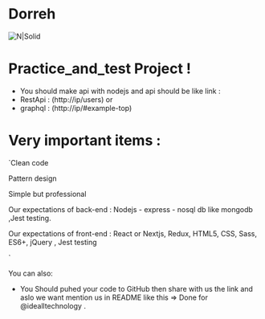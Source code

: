 # Dorreh 

![N|Solid](https://i.imgur.com/thocO4k.gif)

# Practice_and_test Project !


  - You should make api with nodejs and api should be like link :
  - RestApi : (http://ip/users)
   or
  - graphql : (http://ip/#example-top)


# Very important items :
 `Clean code

Pattern design

Simple but professional

Our expectations of back-end  : Nodejs - express - nosql db like mongodb ,Jest testing.

Our expectations of front-end : React or Nextjs, Redux, HTML5, CSS, Sass, ES6+, jQuery , Jest testing

`

You can also:
  - You Should puhed your code to GitHub then share with us the link and aslo we want mention us in README like this => Done for @idealltechnology .
 
